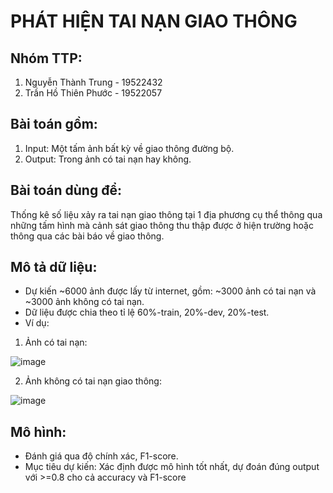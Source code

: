 # **PHÁT HIỆN TAI NẠN GIAO THÔNG**

## Nhóm TTP:

1. Nguyễn Thành Trung - 19522432
2. Trần Hồ Thiên Phước - 19522057

## Bài toán gồm:

1. Input: Một tấm ảnh bất kỳ về giao thông đường bộ.
2. Output: Trong ảnh có tai nạn hay không.

## Bài toán dùng để:
Thống kê số liệu xảy ra tai nạn giao thông tại 1 địa phương cụ thể thông qua những tấm hình mà cảnh sát giao thông thu thập được ở hiện trường hoặc thông qua các bài báo về giao thông.

## Mô tả dữ liệu:

- Dự kiến ~6000 ảnh được lấy từ internet, gồm: ~3000 ảnh có tai nạn và ~3000 ảnh không có tai nạn.
- Dữ liệu được chia theo tỉ lệ 60%-train, 20%-dev, 20%-test.
- Ví dụ:

1. Ảnh có tai nạn:

![image](https://user-images.githubusercontent.com/76487372/146470582-e0d9e1fe-8a8a-4b4e-877f-580b8940fbbd.png)

2. Ảnh không có tai nạn giao thông:

![image](https://user-images.githubusercontent.com/76487372/146470823-e9bc9764-2ee2-49b8-aedc-2e66f1a797ec.png)

## Mô hình:

- Đánh giá qua độ chính xác, F1-score.
- Mục tiêu dự kiến: Xác định được mô hình tốt nhất, dự đoán đúng output với >=0.8 cho cả accuracy và F1-score 




